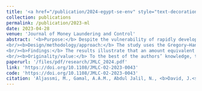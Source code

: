 ```yaml
---
title: '<a href="/publication/2024-egypt-se-env" style="text-decoration:none;">Estimating the magnitude of money laundering in the United Arab Emirates (UAE): Evidence from the Currency Demand Approach (CDA)</a>'
collection: publications
permalink: /publication/2023-ml
date: 2023-04-28
venue: 'Journal of Money Laundering and Control'
abstract: '<b>Purpose:</b> Despite the vulnerability of rapidly developing and emerging market economies, researchers have paid less attention to the determination of the size of money laundering (ML) in these economies, including the United Arab Emirates (the UAE). Therefore, this paper aims to estimate the magnitude of ML in the UAE between 1975 and 2020 based on the currency demand approach (CDA).
<br/><b>Design/methodology/approach:</b> The study uses the Gregory–Hansen cointegration technique alongside the autoregressive distributed lag bounds testing procedure to estimate the CDA model.
<br/><b>Findings:</b> The results illustrate that an amount equivalent to about 19.034% of the GDP is laundered in the UAE between 1975 and 2020, on average, with the value lying between 15.129% and 23.121%. In addition, the results demonstrate the importance of the real estate market, gold trade, remittance channels and the size of the underground economy in facilitating the laundering of illicit funds in the country.
<br/><b>Originality/value:</b> To the best of the authors’ knowledge, the study is a pioneering attempt at estimating the amount of illicit funds laundered in the UAE. Besides, the adoption of a novel, yet robust, approach based on the modification of the CDA technique also sets the study apart as it ensures a correct, clear, unambiguous and indisputable estimate of the magnitude of ML is obtained. In addition, it is expected that the outcome of the study will expand the frontiers of knowledge among policymakers and relevant agencies and ensure the adoption of the most efficient and effective measures to curb the ML menace in the country.'
paperurl: '/files/pdf/research/JMLC_2024.pdf'
link: 'https://doi.org/10.1108/JMLC-02-2023-0043'
code: 'https://doi.org/10.1108/JMLC-02-2023-0043'
citation: 'Aljassmi, M., Gamal, A.A.M., Abdul Jalil, N., <b>David, J.<sup>†</sup></b>, & Viswanathan, K.K. (2024). &quot;Estimating the magnitude of money laundering in the United Arab Emirates (UAE): Evidence from the Currency Demand Approach (CDA).&quot; <i>Journal of Money Laundering and Control</i>, <i>27</i>(2), 332-347. doi: 10.1108/JMLC-02-2023-0043'
---
```

